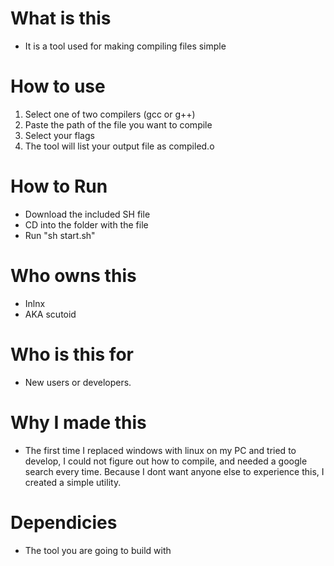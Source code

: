 # What is this
+ It is a tool used for making compiling files simple

# How to use
1. Select one of two compilers (gcc or g++)
2. Paste the path of the file you want to compile
3. Select your flags
4. The tool will list your output file as compiled.o

# How to Run
+ Download the included SH file
+ CD into the folder with the file
+ Run "sh start.sh"

# Who owns this
+ Inlnx
+ AKA scutoid

# Who is this for
+ New users or developers.

# Why I made this
+ The first time I replaced windows with linux on my PC and tried to develop, I could not figure out how to compile, and needed a google search every time. Because I dont want anyone else to experience this, I created a simple utility.

# Dependicies 
+ The tool you are going to build with
  
